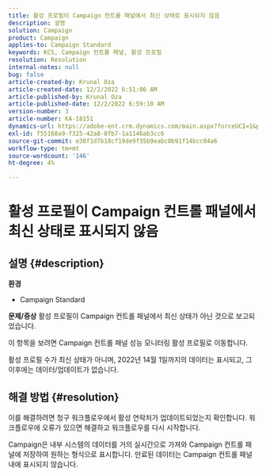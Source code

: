```yaml
---
title: 활성 프로필이 Campaign 컨트롤 패널에서 최신 상태로 표시되지 않음
description: 설명
solution: Campaign
product: Campaign
applies-to: Campaign Standard
keywords: KCS, Campaign 컨트롤 패널, 활성 프로필
resolution: Resolution
internal-notes: null
bug: false
article-created-by: Krunal Oza
article-created-date: 12/2/2022 6:51:06 AM
article-published-by: Krunal Oza
article-published-date: 12/2/2022 6:59:10 AM
version-number: 3
article-number: KA-18151
dynamics-url: https://adobe-ent.crm.dynamics.com/main.aspx?forceUCI=1&pagetype=entityrecord&etn=knowledgearticle&id=fe498aaf-0d72-ed11-9561-6045bd006c82
exl-id: f55168a9-f325-42a8-8fb7-1a1146ab3cc6
source-git-commit: e38f1d7b18cf19de9f35b9eabc0b91f14bcc04a6
workflow-type: tm+mt
source-wordcount: '146'
ht-degree: 4%

---
```


# 활성 프로필이 Campaign 컨트롤 패널에서 최신 상태로 표시되지 않음

## 설명 {#description}

<b>환경</b>
- Campaign Standard



<b>문제/증상</b>
활성 프로필이 Campaign 컨트롤 패널에서 최신 상태가 아닌 것으로 보고되었습니다.

이 항목을 보려면 Campaign 컨트롤 패널 성능 모니터링 활성 프로필로 이동합니다.

활성 프로필 수가 최신 상태가 아니며, 2022년 14월 1일까지의 데이터는 표시되고, 그 이후에는 데이터/업데이트가 없습니다.


## 해결 방법 {#resolution}


이를 해결하려면 청구 워크플로우에서 활성 연락처가 업데이트되었는지 확인합니다. 워크플로우에 오류가 있으면 해결하고 워크플로우를 다시 시작합니다.

Campaign은 내부 시스템의 데이터를 거의 실시간으로 가져와 Campaign 컨트롤 패널에 저장하여 원하는 형식으로 표시합니다. 만료된 데이터는 Campaign 컨트롤 패널 내에 표시되지 않습니다.

